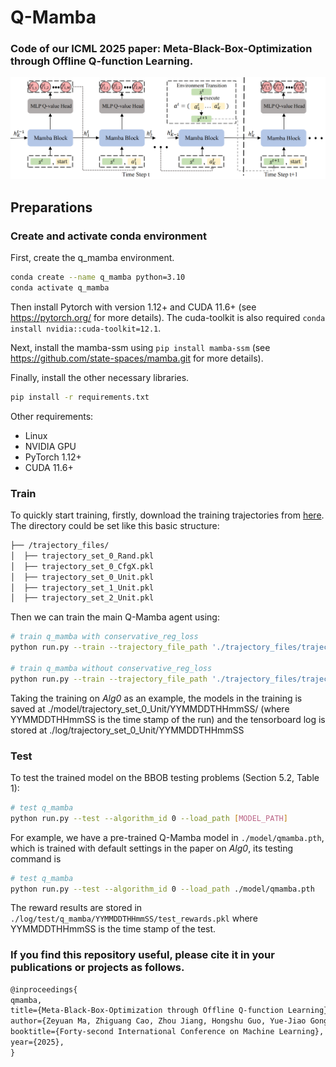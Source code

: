 # Q-Mamba

### Code of our ICML 2025 paper: Meta-Black-Box-Optimization through Offline Q-function Learning.


![Mamba-DAC Architecture](./src/qmamba.png)

## Preparations

### Create and activate conda environment
First, create the q_mamba environment.
```bash
conda create --name q_mamba python=3.10
conda activate q_mamba
```
Then install Pytorch with version 1.12+ and CUDA 11.6+ (see https://pytorch.org/ for more details). The cuda-toolkit is also required ``conda install nvidia::cuda-toolkit=12.1``.

Next, install the mamba-ssm using ``pip install mamba-ssm`` (see https://github.com/state-spaces/mamba.git for more details).

Finally, install the other necessary libraries.
```bash
pip install -r requirements.txt
```

Other requirements:
- Linux
- NVIDIA GPU
- PyTorch 1.12+
- CUDA 11.6+


### Train
To quickly start training, 
firstly, download the training trajectories from [here](https://github.com/GMC-DRL/Q-Mamba/tree/main). The directory could be set like this basic structure:
```bash
├── /trajectory_files/
│  ├── trajectory_set_0_Rand.pkl
│  ├── trajectory_set_0_CfgX.pkl  
│  ├── trajectory_set_0_Unit.pkl   
│  ├── trajectory_set_1_Unit.pkl   
│  ├── trajectory_set_2_Unit.pkl                     
```
Then we can train the main Q-Mamba agent using:

```bash
# train q_mamba with conservative_reg_loss 
python run.py --train --trajectory_file_path './trajectory_files/trajectory_set_0_Unit.pkl' --has_conservative_reg_loss 

# train q_mamba without conservative_reg_loss
python run.py --train --trajectory_file_path './trajectory_files/trajectory_set_0_Unit.pkl' 

```

Taking the training on _Alg0_ as an example, the models in the training is saved at ./model/trajectory_set_0_Unit/YYMMDDTHHmmSS/ (where YYMMDDTHHmmSS is the time stamp of the run) and the tensorboard log is stored at ./log/trajectory_set_0_Unit/YYMMDDTHHmmSS 

### Test
To test the trained model on the BBOB testing problems (Section 5.2, Table 1):
```bash
# test q_mamba 
python run.py --test --algorithm_id 0 --load_path [MODEL_PATH] 

```

For example, we have a pre-trained Q-Mamba model in ``./model/qmamba.pth``, which is trained with default settings in the paper on _Alg0_, its testing command is  
```bash
# test q_mamba 
python run.py --test --algorithm_id 0 --load_path ./model/qmamba.pth

```
The reward results are stored in ``./log/test/q_mamba/YYMMDDTHHmmSS/test_rewards.pkl`` where YYMMDDTHHmmSS is the time stamp of the test. 

### If you find this repository useful, please cite it in your publications or projects as follows.

```latex
@inproceedings{
qmamba,
title={Meta-Black-Box-Optimization through Offline Q-function Learning},
author={Zeyuan Ma, Zhiguang Cao, Zhou Jiang, Hongshu Guo, Yue-Jiao Gong},
booktitle={Forty-second International Conference on Machine Learning},
year={2025},
}
```

